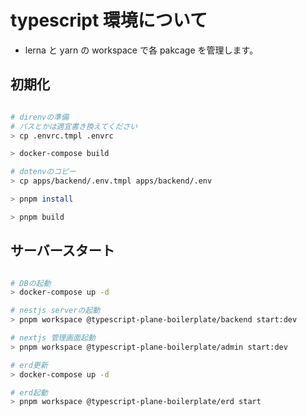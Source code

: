 # typescript 環境について

- lerna と yarn の workspace で各 pakcage を管理します。

## 初期化

```bash

# direnvの準備
# パスとかは適宜書き換えてください
> cp .envrc.tmpl .envrc

> docker-compose build

# dotenvのコピー
> cp apps/backend/.env.tmpl apps/backend/.env

> pnpm install

> pnpm build
```

## サーバースタート

```bash

# DBの起動
> docker-compose up -d

# nestjs serverの起動
> pnpm workspace @typescript-plane-boilerplate/backend start:dev

# nextjs 管理画面起動
> pnpm workspace @typescript-plane-boilerplate/admin start:dev

# erd更新
> docker-compose up -d

# erd起動
> pnpm workspace @typescript-plane-boilerplate/erd start
```
